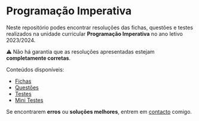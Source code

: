 # Programação Imperativa

Neste repositório podes encontrar resoluções das fichas, questões e testes realizados na unidade curricular **Programação Imperativa** no ano letivo 2023/2024.

:warning: Não há garantia que as resoluções apresentadas estejam **completamente corretas**.

Conteúdos disponíveis:
- [Fichas](/Fichas/)
- [Questões](/Questoes/)
- [Testes](/Testes/)
- [Mini Testes](/Mini-Testes/)

Se encontrarem **erros** ou **soluções melhores**, entrem em [contacto](a106919@uminho.pt) comigo.